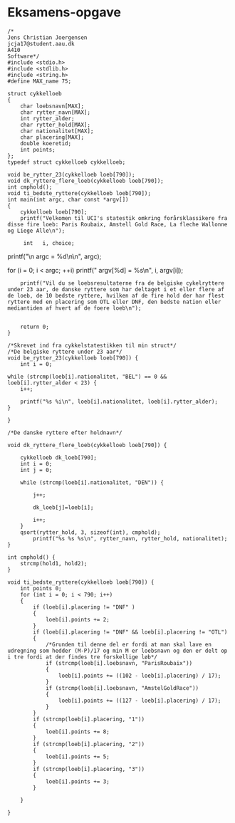 # Eksamens-opgave

    /*
    Jens Christian Joergensen
    jcja17@student.aau.dk
    A410
    Software*/
    #include <stdio.h>
    #include <stdlib.h>
    #include <string.h>
    #define MAX_name 75;
    
    struct cykkelloeb
    {
        char loebsnavn[MAX];
        char rytter_navn[MAX];
        int rytter_alder;
        char rytter_hold[MAX];
        char nationalitet[MAX];
        char placering[MAX];
        double koeretid;
        int points;
    };
    typedef struct cykkelloeb cykkelloeb;

    void be_rytter_23(cykkelloeb loeb[790]);
    void dk_ryttere_flere_loeb(cykkelloeb loeb[790]);
    int cmphold();
    void ti_bedste_ryttere(cykkelloeb loeb[790]);
    int main(int argc, char const *argv[])
    {
        cykkelloeb loeb[790];
        printf("Velkomen til UCI's statestik omkring forårsklassikere fra disse fire loeb: Paris Roubaix, Amstell Gold Race, La fleche Wallonne og Liege Alle\n");

         int   i, choice;

   printf("\n  argc = %d\n\n", argc);

   for (i = 0; i < argc; ++i)
      printf("   argv[%d] = %s\n", i, argv[i]);

        printf("Vil du se loebsresultaterne fra de belgiske cykelryttere under 23 aar, de danske ryttere som har deltaget i et eller flere af de loeb, de 10 bedste ryttere, hvilken af de fire hold der har flest ryttere med en placering som OTL eller DNF, den bedste nation eller mediantiden af hvert af de foere loeb\n");

        
        return 0;
    }

    /*Skrevet ind fra cykkelstatestikken til min struct*/
    /*De belgiske ryttere under 23 aar*/
    void be_rytter_23(cykkelloeb loeb[790]) {
        int i = 0;

    while (strcmp(loeb[i].nationalitet, "BEL") == 0 && loeb[i].rytter_alder < 23) {
        i++;

        printf("%s %i\n", loeb[i].nationalitet, loeb[i].rytter_alder);
    }

    }

    /*De danske ryttere efter holdnavn*/

    void dk_ryttere_flere_loeb(cykkelloeb loeb[790]) {

        cykkelloeb dk_loeb[790];
        int i = 0;
        int j = 0;

        while (strcmp(loeb[i].nationalitet, "DEN")) {

            j++;

            dk_loeb[j]=loeb[i];
            
            i++;
        }
        qsort(rytter_hold, 3, sizeof(int), cmphold);
            printf("%s %s %s\n", rytter_navn, rytter_hold, nationalitet);
    }

    int cmphold() {
        strcmp(hold1, hold2);
    }

    void ti_bedste_ryttere(cykkelloeb loeb[790]) {
        int points 0;
        for (int i = 0; i < 790; i++)
        {
            if (loeb[i].placering != "DNF" )
            {
                loeb[i].points += 2;
            }
            if (loeb[i].placering != "DNF" && loeb[i].placering != "OTL")
            {
                /*Grunden til denne del er fordi at man skal lave en udregning som hedder (M-P)/17 og min M er loebsnavn og den er delt op i tre fordi at der findes tre forskellige løb*/
                if (strcmp(loeb[i].loebsnavn, "ParisRoubaix"))
                {
                    loeb[i].points += ((102 - loeb[i].placering) / 17);
                }
                if (strcmp(loeb[i].loebsnavn, "AmstelGoldRace"))
                {
                    loeb[i].points += ((127 - loeb[i].placering) / 17);
                }
            }
            if (strcmp(loeb[i].placering, "1"))
            {
                loeb[i].points += 8;
            }
            if (strcmp(loeb[i].placering, "2"))
            {
                loeb[i].points += 5;
            }
            if (strcmp(loeb[i].placering, "3"))
            {
                loeb[i].points += 3;
            }

        }
        
    }
